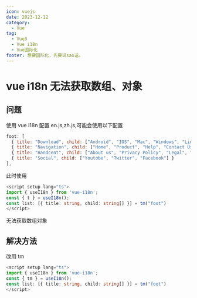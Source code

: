 ```yaml
---
icon: vuejs
date: 2023-12-12
category:
  - Vue
tag:
  - Vue3
  - Vue i18n
  - Vue国际化
footer: 想要国际化，先要说sao话。
---
```


# vue i18n 无法获取数组、对象

## 问题

使用 vue i18n 配置 en.js,zh.js,可能会使用以下配置

```js
foot: [
  { title: "Download", child: ["Android", "IOS", "Mac", "Windows", "Linux"] },
  { title: "Navigation", child: ["Home", "Product", "Help", "Contact Us"] },
  { title: "Handcent", child: ["About us", "Privacy Policy", "Legal", "Activity"] },
  { title: "Social", child: ["Youtobe", "Twitter", "Facebook"] }
],
```

此时使用

```ts
<script setup lang="ts">
import { useI18n } from 'vue-i18n';
const { t } = useI18n();
const list: [{ title: string, child: string[] }] = tm("foot")
</script>
```

无法获取数组对象

## 解决方法

改用 tm

```ts
<script setup lang="ts">
import { useI18n } from 'vue-i18n';
const { tm } = useI18n();
const list: [{ title: string, child: string[] }] = tm("foot")
</script>
```
